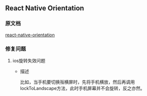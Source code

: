 ## React Native Orientation

### 原文档
[react-native-orientation](./help.md)

### 修复问题

1. ios旋转失效问题
   - 描述

      比如，当手机要切换🈯️横屏时，先将手机横放，然后再调用lockToLandscape方法，此时手机屏幕并不会旋转，反之亦然。
